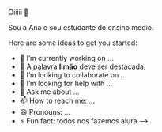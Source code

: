 Oiiiii 👋

Sou a Ana e sou estudante do ensino medio.

Here are some ideas to get you started:

- 🔭 I’m currently working on ...
- 🌱 A palavra **limão** deve ser destacada.
- 👯 I’m looking to collaborate on ...
- 🤔 I’m looking for help with ...
- 💬 Ask me about ...
- 📫 How to reach me: ...
- 😄 Pronouns: ...
- ⚡ Fun fact: todos nos fazemos alura 
-->
